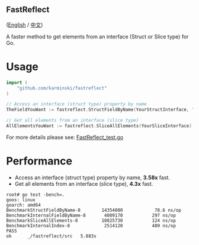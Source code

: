 FastReflect
-----------

([English](./README.md) / [中文](./README-zh-CN.md))

A faster method to get elements from an interface (Struct or Slice type) for Go.


# Usage
 
```go
import (
    "github.com/karminski/fastreflect"
)

// Access an interface (struct type) property by name
TheFieldYouWant := fastreflect.StructFieldByName(YourStructInterface, "FieldName")

// Get all elements from an interface (slice type)
AllElementsYouWant := fastreflect.SliceAllElements(YourSliceInterface)

```

For more details please see: [FastReflect_test.go](./src/FastReflect_test.go)


# Performance

- Access an interface (struct type) property by name, **3.58x** fast.
- Get all elements from an interface (slice type), **4.3x** fast.

```
root# go test -bench=.
goos: linux
goarch: amd64
BenchmarkStructFieldByName-8        14354080            78.6 ns/op
BenchmarkInternalFieldByName-8       4009170           297 ns/op
BenchmarkSliceAllElements-8         10825730           124 ns/op
BenchmarkInternalIndex-8             2514120           489 ns/op
PASS
ok      _/fastreflect/src   5.883s
```